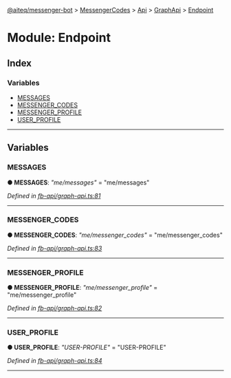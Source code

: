 [@aiteq/messenger-bot](../README.md) > [MessengerCodes](../modules/messengercodes.md) > [Api](../classes/messengercodes.api.md) > [GraphApi](../modules/messengercodes.api.graphapi.md) > [Endpoint](../modules/messengercodes.api.graphapi.endpoint.md)



# Module: Endpoint

## Index

### Variables

* [MESSAGES](messengercodes.api.graphapi.endpoint.md#messages)
* [MESSENGER_CODES](messengercodes.api.graphapi.endpoint.md#messenger_codes)
* [MESSENGER_PROFILE](messengercodes.api.graphapi.endpoint.md#messenger_profile)
* [USER_PROFILE](messengercodes.api.graphapi.endpoint.md#user_profile)



---
## Variables
<a id="messages"></a>

###  MESSAGES

**●  MESSAGES**:  *"me/messages"*  = "me/messages"

*Defined in [fb-api/graph-api.ts:81](https://github.com/aiteq/messenger-bot/blob/a540dbb/src/fb-api/graph-api.ts#L81)*





___

<a id="messenger_codes"></a>

###  MESSENGER_CODES

**●  MESSENGER_CODES**:  *"me/messenger_codes"*  = "me/messenger_codes"

*Defined in [fb-api/graph-api.ts:83](https://github.com/aiteq/messenger-bot/blob/a540dbb/src/fb-api/graph-api.ts#L83)*





___

<a id="messenger_profile"></a>

###  MESSENGER_PROFILE

**●  MESSENGER_PROFILE**:  *"me/messenger_profile"*  = "me/messenger_profile"

*Defined in [fb-api/graph-api.ts:82](https://github.com/aiteq/messenger-bot/blob/a540dbb/src/fb-api/graph-api.ts#L82)*





___

<a id="user_profile"></a>

###  USER_PROFILE

**●  USER_PROFILE**:  *"USER-PROFILE"*  = "USER-PROFILE"

*Defined in [fb-api/graph-api.ts:84](https://github.com/aiteq/messenger-bot/blob/a540dbb/src/fb-api/graph-api.ts#L84)*





___


